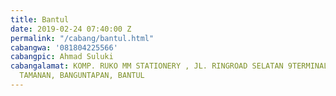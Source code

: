 ```yaml
---
title: Bantul
date: 2019-02-24 07:40:00 Z
permalink: "/cabang/bantul.html"
cabangwa: '081804225566'
cabangpic: Ahmad Suluki
cabangalamat: KOMP. RUKO MM STATIONERY , JL. RINGROAD SELATAN 9TERMINAL GIWANGAN)
  TAMANAN, BANGUNTAPAN, BANTUL
---
```


